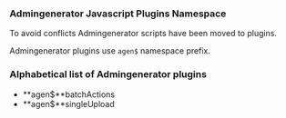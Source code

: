 ### Admingenerator Javascript Plugins Namespace

To avoid conflicts Admingenerator scripts have been moved to plugins.

Admingenerator plugins use `agen$` namespace prefix.

### Alphabetical list of Admingenerator plugins

* **agen$**batchActions
* **agen$**singleUpload